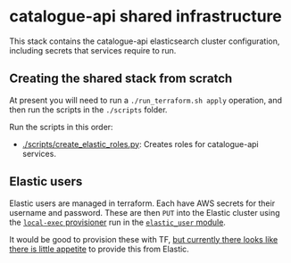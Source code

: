 # catalogue-api shared infrastructure

This stack contains the catalogue-api elasticsearch cluster configuration, including secrets that services require to run.

## Creating the shared stack from scratch

At present you will need to run a `./run_terraform.sh apply` operation, and then run the scripts in the `./scripts` folder.

Run the scripts in this order:

- [./scripts/create_elastic_roles.py](./scripts/create_elastic_roles.py): Creates roles for catalogue-api services.

## Elastic users

Elastic users are managed in terraform. Each have AWS secrets for their username and password. These are then `PUT`
into the Elastic cluster using the [`local-exec` provisioner](https://www.terraform.io/docs/language/resources/provisioners/local-exec.html)
run in the [`elastic_user` module](../modules/elastic_user).

It would be good to provision these with TF, [but currently there looks like there is little appetite](https://github.com/elastic/terraform-provider-ec/issues/344)
to provide this from Elastic.